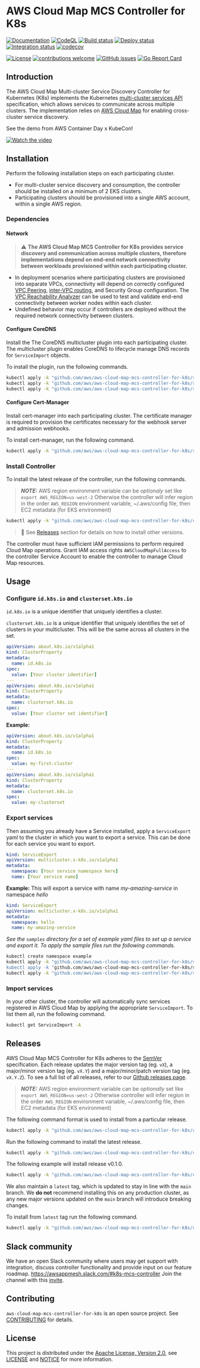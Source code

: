 # AWS Cloud Map MCS Controller for K8s

[![Documentation](https://img.shields.io/badge/godoc-reference-blue.svg)](https://godoc.org/github.com/aws/aws-cloud-map-mcs-controller-for-k8s)
[![CodeQL](https://github.com/aws/aws-cloud-map-mcs-controller-for-k8s/actions/workflows/codeql-analysis.yml/badge.svg?branch=main)](https://github.com/aws/aws-cloud-map-mcs-controller-for-k8s/actions/workflows/codeql-analysis.yml)
[![Build status](https://github.com/aws/aws-cloud-map-mcs-controller-for-k8s/actions/workflows/build.yml/badge.svg?branch=main)](https://github.com/aws/aws-cloud-map-mcs-controller-for-k8s/actions/workflows/build.yml)
[![Deploy status](https://github.com/aws/aws-cloud-map-mcs-controller-for-k8s/actions/workflows/deploy.yml/badge.svg?branch=main)](https://github.com/aws/aws-cloud-map-mcs-controller-for-k8s/actions/workflows/deploy.yml)
[![Integration status](https://github.com/aws/aws-cloud-map-mcs-controller-for-k8s/actions/workflows/integration-test.yml/badge.svg?branch=main)](https://github.com/aws/aws-cloud-map-mcs-controller-for-k8s/actions/workflows/integration-test.yml)
[![codecov](https://codecov.io/gh/aws/aws-cloud-map-mcs-controller-for-k8s/branch/main/graph/badge.svg)](https://codecov.io/gh/aws/aws-cloud-map-mcs-controller-for-k8s)

[![License](https://img.shields.io/badge/license-Apache--2.0-blue.svg?color=success)](http://www.apache.org/licenses/LICENSE-2.0)
[![contributions welcome](https://img.shields.io/badge/contributions-welcome-brightgreen.svg?style=flat)](https://github.com/aws/aws-cloud-map-mcs-controller-for-k8s/issues)
[![GitHub issues](https://img.shields.io/github/issues-raw/aws/aws-cloud-map-mcs-controller-for-k8s?style=flat)](https://github.com/aws/aws-cloud-map-mcs-controller-for-k8s/issues)
[![Go Report Card](https://goreportcard.com/badge/github.com/aws/aws-cloud-map-mcs-controller-for-k8s)](https://goreportcard.com/report/github.com/aws/aws-cloud-map-mcs-controller-for-k8s)

## Introduction
The AWS Cloud Map Multi-cluster Service Discovery Controller for Kubernetes (K8s) implements the Kubernetes [multi-cluster services API](https://github.com/kubernetes/enhancements/tree/master/keps/sig-multicluster/1645-multi-cluster-services-api) specification, which allows services to communicate across multiple clusters. The implementation relies on [AWS Cloud Map](https://aws.amazon.com/cloud-map/) for enabling cross-cluster service discovery.

See the demo from AWS Container Day x KubeCon!

[![Watch the video](https://img.youtube.com/vi/3f0Tv7IiQQw/0.jpg)](https://youtu.be/3f0Tv7IiQQw?t=24458)

## Installation

Perform the following installation steps on each participating cluster.

- For multi-cluster service discovery and consumption, the controller should be installed on a minimum of 2 EKS clusters.
- Participating clusters should be provisioned into a single AWS account, within a single AWS region.

### Dependencies

#### Network

> ⚠ **The AWS Cloud Map MCS Controller for K8s provides service discovery and communication across multiple clusters, therefore implementations depend on end-end network connectivity between workloads provisioned within each participating cluster.** 

- In deployment scenarios where participating clusters are provisioned into separate VPCs, connectivity will depend on correctly configured  [VPC Peering](https://docs.aws.amazon.com/vpc/latest/peering/create-vpc-peering-connection.html), [inter-VPC routing](https://docs.aws.amazon.com/vpc/latest/peering/vpc-peering-routing.html), and Security Group configuration. The [VPC Reachability Analyzer](https://docs.aws.amazon.com/vpc/latest/reachability/getting-started.html) can be used to test and validate end-end connectivity between worker nodes within each cluster.
- Undefined behavior may occur if controllers are deployed without the required network connectivity between clusters.

#### Configure CoreDNS

Install the The CoreDNS multicluster plugin into each participating cluster. The multicluster plugin enables CoreDNS to lifecycle manage DNS records for `ServiceImport` objects.

To install the plugin, run the following commands.

```bash
kubectl apply -k "github.com/aws/aws-cloud-map-mcs-controller-for-k8s/samples/coredns-clusterrole.yaml"
kubectl apply -k "github.com/aws/aws-cloud-map-mcs-controller-for-k8s/samples/coredns-configmap.yaml"
kubectl apply -k "github.com/aws/aws-cloud-map-mcs-controller-for-k8s/samples/coredns-deployment.yaml"
```

#### Configure Cert-Manager

Install cert-manager into each participating cluster. The certificate manager is required to provision the certificates necessary for the webhook server and admission webhooks.

To install cert-manager, run the following command.

```bash
kubectl apply -k "github.com/aws/aws-cloud-map-mcs-controller-for-k8s/samples/cert-manager.yaml"
```

### Install Controller

To install the latest release of the controller, run the following commands.

> **_NOTE:_** AWS region environment variable can be _optionaly_ set like `export AWS_REGION=us-west-2` Otherwise the controller will infer region in the order `AWS_REGION` environment variable, ~/.aws/config file, then EC2 metadata (for EKS environment)

```sh
kubectl apply -k "github.com/aws/aws-cloud-map-mcs-controller-for-k8s/config/controller_install_release"
```

> 📌 See [Releases](#Releases) section for details on how to install other versions.

The controller must have sufficient IAM permissions to perform required Cloud Map operations. Grant IAM access rights `AWSCloudMapFullAccess` to the controller Service Account to enable the controller to manage Cloud Map resources.

## Usage

### Configure `id.k8s.io` and `clusterset.k8s.io`

`id.k8s.io` is a unique identifier that uniquely identifies a cluster.

`clusterset.k8s.io` is a unique identifier that uniquely identifies the set of clusters in your multicluster. This will be the same across all clusters in the set.

```yaml
apiVersion: about.k8s.io/v1alpha1
kind: ClusterProperty
metadata:
  name: id.k8s.io
spec:
  value: [Your cluster identifier]
---
apiVersion: about.k8s.io/v1alpha1
kind: ClusterProperty
metadata:
  name: clusterset.k8s.io
spec:
  value: [Your cluster set identifier]
```

**Example:**
```yaml
apiVersion: about.k8s.io/v1alpha1
kind: ClusterProperty
metadata:
  name: id.k8s.io
spec:
  value: my-first-cluster
---
apiVersion: about.k8s.io/v1alpha1
kind: ClusterProperty
metadata:
  name: clusterset.k8s.io
spec:
  value: my-clusterset
```

### Export services

Then assuming you already have a Service installed, apply a `ServiceExport` yaml to the cluster in which you want to export a service. This can be done for each service you want to export.

```yaml
kind: ServiceExport
apiVersion: multicluster.x-k8s.io/v1alpha1
metadata:
  namespace: [Your service namespace here]
  name: [Your service name]
```

**Example:** This will export a service with name *my-amazing-service* in namespace *hello*
```yaml
kind: ServiceExport
apiVersion: multicluster.x-k8s.io/v1alpha1
metadata:
  namespace: hello
  name: my-amazing-service
```

*See the `samples` directory for a set of example yaml files to set up a service and export it. To apply the sample files run the following commands.*

```sh
kubectl create namespace example
kubectl apply -k "github.com/aws/aws-cloud-map-mcs-controller-for-k8s/samples/example-deployment.yaml
kubectl apply -k "github.com/aws/aws-cloud-map-mcs-controller-for-k8s/samples/example-service.yaml
kubectl apply -k "github.com/aws/aws-cloud-map-mcs-controller-for-k8s/samples/example-serviceexport.yaml
```

### Import services

In your other cluster, the controller will automatically sync services registered in AWS Cloud Map by applying the appropriate `ServiceImport`. To list them all, run the following command.
```sh
kubectl get ServiceImport -A
```

## Releases

AWS Cloud Map MCS Controller for K8s adheres to the [SemVer](https://semver.org/) specification. Each release updates the major version tag (eg. `vX`), a major/minor version tag (eg. `vX.Y`) and a major/minor/patch version tag (eg. `vX.Y.Z`). To see a full list of all releases, refer to our [Github releases page](https://github.com/aws/aws-cloud-map-mcs-controller-for-k8s/releases).

> **_NOTE:_** AWS region environment variable can be _optionally_ set like `export AWS_REGION=us-west-2` Otherwise controller will infer region in the order `AWS_REGION` environment variable, ~/.aws/config file, then EC2 metadata (for EKS environment)

The following command format is used to install from a particular release.
```sh
kubectl apply -k "github.com/aws/aws-cloud-map-mcs-controller-for-k8s/config/controller_install_release[?ref=*git version tag*]"
```

Run the following command to install the latest release.
```sh
kubectl apply -k "github.com/aws/aws-cloud-map-mcs-controller-for-k8s/config/controller_install_release"
```

The following example will install release v0.1.0.
```sh
kubectl apply -k "github.com/aws/aws-cloud-map-mcs-controller-for-k8s/config/controller_install_release?ref=v0.1.0"
```

We also maintain a `latest` tag, which is updated to stay in line with the `main` branch. We **do not** recommend installing this on any production cluster, as any new major versions updated on the `main` branch will introduce breaking changes.

To install from `latest` tag run the following command.
```sh
kubectl apply -k "github.com/aws/aws-cloud-map-mcs-controller-for-k8s/config/controller_install_latest"
```

## Slack community
We have an open Slack community where users may get support with integration, discuss controller functionality and provide input on our feature roadmap. https://awsappmesh.slack.com/#k8s-mcs-controller
Join the channel with this [invite](https://join.slack.com/t/awsappmesh/shared_invite/zt-dwgbt85c-Sj_md92__quV8YADKfsQSA).

## Contributing
`aws-cloud-map-mcs-controller-for-k8s` is an open source project. See [CONTRIBUTING](https://github.com/aws/aws-cloud-map-mcs-controller-for-k8s/blob/main/CONTRIBUTING.md) for details.

## License

This project is distributed under the
[Apache License, Version 2.0](http://www.apache.org/licenses/LICENSE-2.0),
see [LICENSE](https://github.com/aws/aws-cloud-map-mcs-controller-for-k8s/blob/main/LICENSE) and [NOTICE](https://github.com/aws/aws-cloud-map-mcs-controller-for-k8s/blob/main/NOTICE) for more information.